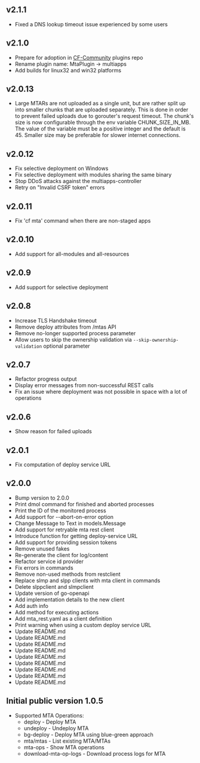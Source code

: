 ## v2.1.1
* Fixed a DNS lookup timeout issue experienced by some users

## v2.1.0
* Prepare for adoption in [CF-Community](https://github.com/cloudfoundry/cli-plugin-repo) plugins repo
* Rename plugin name: MtaPlugin -> multiapps
* Add builds for linux32 and win32 platforms

## v2.0.13
* Large MTARs are not uploaded as a single unit, but are rather split up into smaller chunks that are uploaded separately. This is done in order to prevent failed uploads due to gorouter's request timeout.
The chunk's size is now configurable through the env variable CHUNK_SIZE_IN_MB. The value of the variable must be a positive integer and the default is 45. Smaller size may be preferable for slower internet connections.

## v2.0.12
* Fix selective deployment on Windows
* Fix selective deployment with modules sharing the same binary
* Stop DDoS attacks against the multiapps-controller
* Retry on "Invalid CSRF token" errors

## v2.0.11
* Fix 'cf mta' command when there are non-staged apps

## v2.0.10
* Add support for all-modules and all-resources

## v2.0.9
* Add support for selective deployment

## v2.0.8
* Increase TLS Handshake timeout
* Remove deploy attributes from /mtas API
* Remove no-longer supported process parameter
* Allow users to skip the ownership validation via `--skip-ownership-validation` optional parameter

## v2.0.7
* Refactor progress output
* Display error messages from non-successful REST calls
* Fix an issue where deployment was not possible in space with a lot of operations

## v2.0.6

* Show reason for failed uploads

## v2.0.1

* Fix computation of deploy service URL

## v2.0.0

* Bump version to 2.0.0
* Print dmol command for finished and aborted processes
* Print the ID of the monitored process
* Add support for --abort-on-error option
* Change Message to Text in models.Message
* Add support for retryable mta rest client
* Introduce function for getting deploy-service URL
* Add support for providing session tokens
* Remove unused fakes
* Re-generate the client for log/content
* Refactor service id provider
* Fix errors in commands
* Remove non-used methods from restclient
* Replace slmp and slpp clients with mta client in commands
* Delete slppclient and slmpclient
* Update version of go-openapi
* Add implementation details to the new client
* Add auth info
* Add method for executing actions
* Add mta_rest.yaml as a client definition
* Print warning when using a custom deploy service URL
* Update README.md
* Update README.md
* Update README.md
* Update README.md
* Update README.md
* Update README.md
* Update README.md
* Update README.md
* Update README.md

## Initial public version 1.0.5

* Supported MTA Operations:
    * deploy - Deploy MTA
    * undeploy - Undeploy MTA
    * bg-deploy - Deploy MTA using blue-green approach
    * mta/mtas - List existing MTA/MTAs
    * mta-ops - Show MTA operations
    * download-mta-op-logs - Download process logs for MTA
